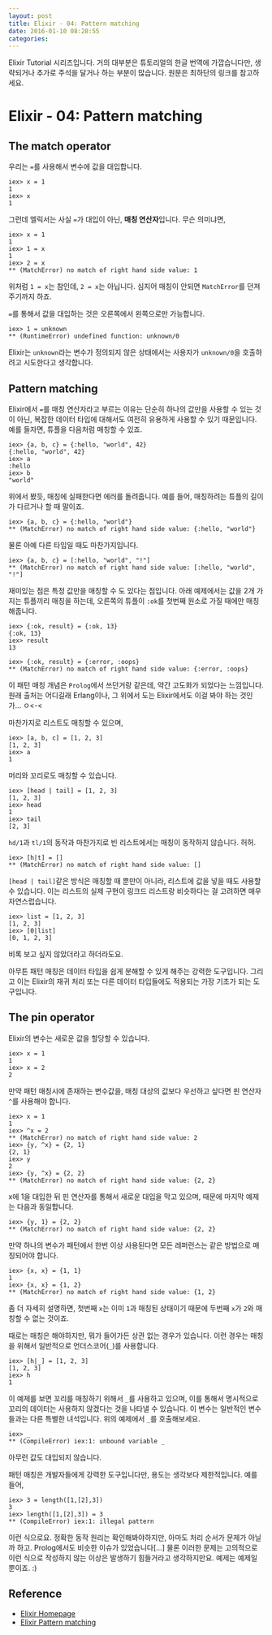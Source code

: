```yaml
---
layout: post
title: Elixir - 04: Pattern matching
date: 2016-01-10 08:28:55
categories:
---
```


Elixir Tutorial 시리즈입니다. 거의 대부분은 튜토리얼의 한글 번역에 가깝습니다만, 생략되거나 추가로 주석을 달거나 하는 부분이 많습니다. 원문은 최하단의 링크를 참고하세요.

# Elixir - 04: Pattern matching

## The match operator

우리는 `=`를 사용해서 변수에 값을 대입합니다.

```iex
iex> x = 1
1
iex> x
1
```

그런데 엘릭서는 사실 `=`가 대입이 아닌, **매칭 연산자**입니다. 무슨 의미냐면,

```iex
iex> x = 1
1
iex> 1 = x
1
iex> 2 = x
** (MatchError) no match of right hand side value: 1
```

위처럼 `1 = x`는 참인데, `2 = x`는 아닙니다. 심지어 매칭이 안되면 `MatchError`를 던져주기까지 하죠.

`=`를 통해서 값을 대입하는 것은 오른쪽에서 왼쪽으로만 가능합니다.

```iex
iex> 1 = unknown
** (RuntimeError) undefined function: unknown/0
````

Elixir는 `unknown`라는 변수가 정의되지 않은 상태에서는 사용자가 `unknown/0`을 호출하려고 시도한다고 생각합니다.

## Pattern matching

Elixir에서 `=`를 매칭 연산자라고 부르는 이유는 단순히 하나의 값만을 사용할 수 있는 것이 아닌, 복잡한 데이터 타입에 대해서도 여전히 유용하게 사용할 수 있기 때문입니다. 예를 들자면, 튜플을 다음처럼 매칭할 수 있죠.

```iex
iex> {a, b, c} = {:hello, "world", 42}
{:hello, "world", 42}
iex> a
:hello
iex> b
"world"
```

위에서 봤듯, 매칭에 실패한다면 에러를 돌려줍니다. 예를 들어, 매칭하려는 튜플의 길이가 다르거나 할 때 말이죠.

```iex
iex> {a, b, c} = {:hello, "world"}
** (MatchError) no match of right hand side value: {:hello, "world"}
```

물론 아예 다른 타입일 때도 마찬가지입니다.

```iex
iex> {a, b, c} = [:hello, "world", "!"]
** (MatchError) no match of right hand side value: [:hello, "world", "!"]
```

재미있는 점은 특정 값만을 매칭할 수 도 있다는 점입니다. 아래 예제에서는 값을 2개 가지는 튜플끼리 매칭을 하는데, 오른쪽의 튜플이 `:ok`를 첫번째 원소로 가질 때에만 매칭해줍니다.

```iex
iex> {:ok, result} = {:ok, 13}
{:ok, 13}
iex> result
13

iex> {:ok, result} = {:error, :oops}
** (MatchError) no match of right hand side value: {:error, :oops}
```

이 패턴 매칭 개념은 `Prolog`에서 쓰던거랑 같은데, 약간 고도화가 되었다는 느낌입니다. 원래 출처는 어디길래 Erlang이나, 그 위에서 도는 Elixir에서도 이걸 봐야 하는 것인가... ㅇ<-<

마찬가지로 리스트도 매칭할 수 있으며,

```iex
iex> [a, b, c] = [1, 2, 3]
[1, 2, 3]
iex> a
1
```

머리와 꼬리로도 매칭할 수 있습니다.

```iex
iex> [head | tail] = [1, 2, 3]
[1, 2, 3]
iex> head
1
iex> tail
[2, 3]
```

`hd/1`과 `tl/1`의 동작과 마찬가지로 빈 리스트에서는 매칭이 동작하지 않습니다. 허허.

```iex
iex> [h|t] = []
** (MatchError) no match of right hand side value: []
```

`[head | tail]`같은 방식은 매칭할 때 뿐만이 아니라, 리스트에 값을 넣을 때도 사용할 수 있습니다. 이는 리스트의 실제 구현이 링크드 리스트랑 비슷하다는 걸 고려하면 매우 자연스럽습니다.

```iex
iex> list = [1, 2, 3]
[1, 2, 3]
iex> [0|list]
[0, 1, 2, 3]
```

비록 보고 싶지 않았더라고 하더라도요.

아무튼 패턴 매칭은 데이터 타입을 쉽게 분해할 수 있게 해주는 강력한 도구입니다. 그리고 이는 Elixir의 재귀 처리 또는 다른 데이터 타입들에도 적용되는 가장 기초가 되는 도구입니다.

## The pin operator

Elixir의 변수는 새로운 값을 할당할 수 있습니다.

```iex
iex> x = 1
1
iex> x = 2
2
```

만약 패턴 매칭시에 존재하는 변수값을, 매칭 대상의 값보다 우선하고 싶다면 핀 연산자 `^`를 사용해야 합니다.

```iex
iex> x = 1
1
iex> ^x = 2
** (MatchError) no match of right hand side value: 2
iex> {y, ^x} = {2, 1}
{2, 1}
iex> y
2
iex> {y, ^x} = {2, 2}
** (MatchError) no match of right hand side value: {2, 2}
```

x에 1을 대입한 뒤 핀 연산자를 통해서 새로운 대입을 막고 있으며, 때문에 마지막 예제는 다음과 동일합니다.

```
iex> {y, 1} = {2, 2}
** (MatchError) no match of right hand side value: {2, 2}
```

만약 하나의 변수가 패턴에서 한번 이상 사용된다면 모든 레퍼런스는 같은 방법으로 매칭되어야 합니다.

```iex
iex> {x, x} = {1, 1}
1
iex> {x, x} = {1, 2}
** (MatchError) no match of right hand side value: {1, 2}
```

좀 더 자세히 설명하면, 첫번째 `x`는 이미 `1`과 매칭된 상태이기 때문에 두번째 `x`가 `2`와 매칭할 수 없는 것이죠.

때로는 매칭은 해야하지만, 뭐가 들어가든 상관 없는 경우가 있습니다. 이런 경우는 매칭을 위해서 일반적으로 언더스코어(`_`)를 사용합니다.

```iex
iex> [h|_] = [1, 2, 3]
[1, 2, 3]
iex> h
1
```

이 예제를 보면 꼬리를 매칭하기 위해서 `_`를 사용하고 있으며, 이를 통해서 명시적으로 꼬리의 데이터는 사용하지 않겠다는 것을 나타낼 수 있습니다. 이 변수는 일반적인 변수들과는 다른 특별한 녀석입니다. 위의 예제에서 `_`를 호출해보세요.

```iex
iex> _
** (CompileError) iex:1: unbound variable _
```

아무런 값도 대입되지 않습니다.

패턴 매칭은 개발자들에게 강력한 도구입니다만, 용도는 생각보다 제한적입니다. 예를 들어, 

```iex
iex> 3 = length([1,[2],3])
3
iex> length([1,[2],3]) = 3
** (CompileError) iex:1: illegal pattern
```

이런 식으로요. 정확한 동작 원리는 확인해봐야하지만, 아마도 처리 순서가 문제가 아닐까 하고. Prolog에서도 비슷한 이슈가 있었습니다[...] 물론 이러한 문제는 고의적으로 이런 식으로 작성하지 않는 이상은 발생하기 힘들거라고 생각하지만요. 예제는 예제일 뿐이죠. :)

## Reference
 * [Elixir Homepage](http://elixir-lang.org)
 * [Elixir Pattern matching](http://elixir-lang.org/getting-started/pattern-matching.html)
